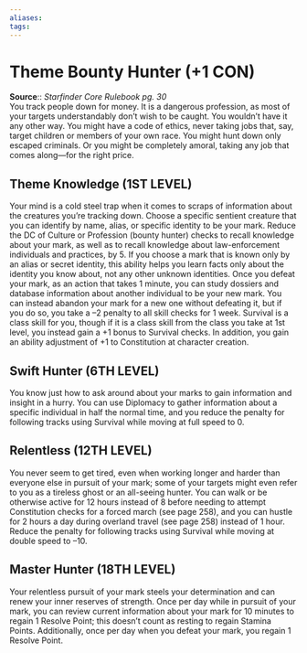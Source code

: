 ```yaml
---
aliases: 
tags: 
---
```


# Theme Bounty Hunter (+1 CON)

**Source**:: _Starfinder Core Rulebook pg. 30_  
You track people down for money. It is a dangerous profession, as most of your targets understandably don’t wish to be caught. You wouldn’t have it any other way. You might have a code of ethics, never taking jobs that, say, target children or members of your own race. You might hunt down only escaped criminals. Or you might be completely amoral, taking any job that comes along—for the right price.  

## Theme Knowledge (1ST LEVEL)

Your mind is a cold steel trap when it comes to scraps of information about the creatures you’re tracking down. Choose a specific sentient creature that you can identify by name, alias, or specific identity to be your mark. Reduce the DC of Culture or Profession (bounty hunter) checks to recall knowledge about your mark, as well as to recall knowledge about law-enforcement individuals and practices, by 5. If you choose a mark that is known only by an alias or secret identity, this ability helps you learn facts only about the identity you know about, not any other unknown identities. Once you defeat your mark, as an action that takes 1 minute, you can study dossiers and database information about another individual to be your new mark. You can instead abandon your mark for a new one without defeating it, but if you do so, you take a –2 penalty to all skill checks for 1 week. Survival is a class skill for you, though if it is a class skill from the class you take at 1st level, you instead gain a +1 bonus to Survival checks. In addition, you gain an ability adjustment of +1 to Constitution at character creation.  

## Swift Hunter (6TH LEVEL)

You know just how to ask around about your marks to gain information and insight in a hurry. You can use Diplomacy to gather information about a specific individual in half the normal time, and you reduce the penalty for following tracks using Survival while moving at full speed to 0.  

## Relentless (12TH LEVEL)

You never seem to get tired, even when working longer and harder than everyone else in pursuit of your mark; some of your targets might even refer to you as a tireless ghost or an all-seeing hunter. You can walk or be otherwise active for 12 hours instead of 8 before needing to attempt Constitution checks for a forced march (see page 258), and you can hustle for 2 hours a day during overland travel (see page 258) instead of 1 hour. Reduce the penalty for following tracks using Survival while moving at double speed to –10.  

## Master Hunter (18TH LEVEL)

Your relentless pursuit of your mark steels your determination and can renew your inner reserves of strength. Once per day while in pursuit of your mark, you can review current information about your mark for 10 minutes to regain 1 Resolve Point; this doesn’t count as resting to regain Stamina Points. Additionally, once per day when you defeat your mark, you regain 1 Resolve Point.
